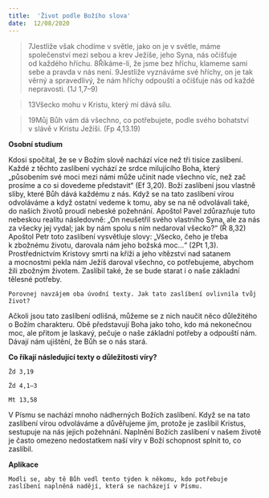 ```yaml
---
title:  'Život podle Božího slova'
date:  12/08/2020
---
```


> <p></p>
> 7Jestliže však chodíme v světle, jako on je v světle, máme společenství mezi sebou a krev Ježíše, jeho Syna, nás očišťuje od každého hříchu. 8Říkáme-li, že jsme bez hříchu, klameme sami sebe a pravda v nás není. 9Jestliže vyznáváme své hříchy, on je tak věrný a spravedlivý, že nám hříchy odpouští a očišťuje nás od každé nepravosti. (1J 1,7–9)

> <p></p>
> 13Všecko mohu v Kristu, který mi dává sílu.

> <p></p>
> 19Můj Bůh vám dá všechno, co potřebujete, podle svého bohatství v slávě v Kristu Ježíši. (Fp 4,13.19)

**Osobní studium**

Kdosi spočítal, že se v Božím slově nachází více než tři tisíce zaslíbení. Každé z těchto zaslíbení vychází ze srdce milujícího Boha, který „působením své moci mezi námi může učinit nade všechno víc, než zač prosíme a co si dovedeme představit“ (Ef 3,20). Boží zaslíbení jsou vlastně sliby, které Bůh dává každému z nás. Když se na tato zaslíbení vírou odvoláváme a když ostatní vedeme k tomu, aby se na ně odvolávali také, do našich životů proudí nebeské požehnání. Apoštol Pavel zdůrazňuje tuto nebeskou realitu následovně: „On neušetřil svého vlastního Syna, ale za nás za všecky jej vydal; jak by nám spolu s ním nedaroval všecko?“ (Ř 8,32) Apoštol Petr toto zaslíbení vysvětluje slovy: „Všecko, čeho je třeba k zbožnému životu, darovala nám jeho božská moc...“ (2Pt 1,3). Prostřednictvím Kristovy smrti na kříži a jeho vítězství nad satanem a mocnostmi pekla nám Ježíš daroval všechno, co potřebujeme, abychom žili zbožným životem. Zaslíbil také, že se bude starat i o naše základní tělesné potřeby.

`Porovnej navzájem oba úvodní texty. Jak tato zaslíbení ovlivnila tvůj život?`

Ačkoli jsou tato zaslíbení odlišná, můžeme se z nich naučit něco důležitého o Božím charakteru. Obě představují Boha jako toho, kdo má nekonečnou moc, ale přitom je laskavý, pečuje o naše základní potřeby a odpouští nám. Dávají nám ujištění, že Bůh se o nás stará.

**Co říkají následující texty o důležitosti víry?**

`Žd 3,19`

`Žd 4,1–3`

`Mt 13,58`

V Písmu se nachází mnoho nádherných Božích zaslíbení. Když se na tato zaslíbení vírou odvoláváme a důvěřujeme jim, protože je zaslíbil Kristus, sestupuje na nás jejich požehnání. Naplnění Božích zaslíbení v našem životě je často omezeno nedostatkem naší víry v Boží schopnost splnit to, co zaslíbil.

**Aplikace**

`Modli se, aby tě Bůh vedl tento týden k někomu, kdo potřebuje zaslíbení naplněná nadějí, která se nacházejí v Písmu.`